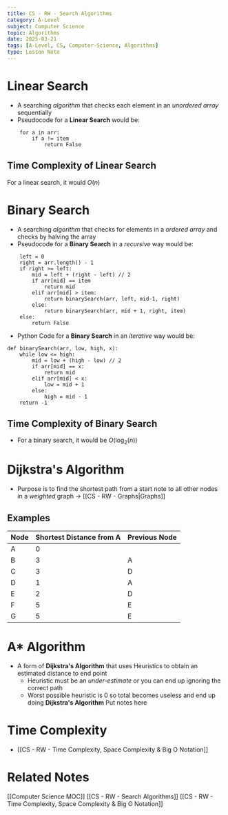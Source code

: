 ```yaml
---
title: CS - RW - Search Algorithms
category: A-Level
subject: Computer Science
topic: Algorithms
date: 2025-03-21
tags: [A-Level, CS, Computer-Science, Algorithms]
type: Lesson Note
---
```

# Linear Search
- A searching *algorithm* that checks each element in an *unordered array* sequentially
- Pseudocode for a **Linear Search** would be:
```function linearSearch(arr, item)
	for a in arr:
		if a != item
			return False
```
## Time Complexity of Linear Search
For a linear search, it would $O(n)$

# Binary Search
- A searching *algorithm* that checks for elements in a *ordered array* and checks by halving the array
- Pseudocode for a **Binary Search** in a *recursive* way would be:
```	function binarySearch(arr, item):
	left = 0
	right = arr.length() - 1
	if right >= left:
		mid = left + (right - left) // 2
		if arr[mid] == item
			return mid
		elif arr[mid] > item:
			return binarySearch(arr, left, mid-1, right)
		else: 
			return binarySearch(arr, mid + 1, right, item)
	else:
		return False
```
- Python Code for a **Binary Search** in an *iterative* way would be:
```
def binarySearch(arr, low, high, x):
    while low <= high:
        mid = low + (high - low) // 2
        if arr[mid] == x:
            return mid
        elif arr[mid] < x:
            low = mid + 1
        else:
            high = mid - 1
    return -1
```
## Time Complexity of Binary Search
- For a binary search, it would be $O(\log_{2}(n))$

# Dijkstra's Algorithm
- Purpose is to find the shortest path from a start note to all other nodes in a *weighted* graph -> [[CS - RW - Graphs|Graphs]] 
## Examples

| Node | Shortest Distance from A | Previous Node |
| ---- | ------------------------ | ------------- |
| A    | 0                        |               |
| B    | 3                        | A             |
| C    | 3                        | D             |
| D    | 1                        | A             |
| E    | 2                        | D             |
| F    | 5                        | E             |
| G    | 5                        | E             |

# A* Algorithm
- A form of  **Dijkstra's Algorithm** that uses Heuristics to obtain an estimated distance to end point
	- Heuristic must be an *under-estimate* or you can end up ignoring the correct path
	- Worst possible heuristic is 0 so total becomes useless and end up doing **Dijkstra's Algorithm**
Put notes here
# Time Complexity
- [[CS - RW - Time Complexity, Space Complexity & Big O Notation]]

# Related Notes
[[Computer Science MOC]]
[[CS - RW - Search Algorithms]]
[[CS - RW - Time Complexity, Space Complexity & Big O Notation]]